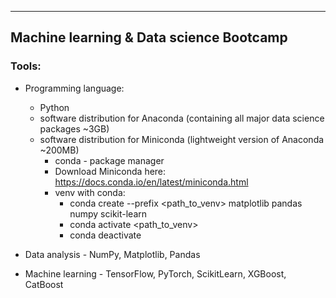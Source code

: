 ----------------------------------------
Machine learning & Data science Bootcamp
----------------------------------------
### Tools:
  
   * Programming language:
      * Python
      * software distribution for Anaconda (containing all major data science packages ~3GB) 
      * software distribution for Miniconda (lightweight version of Anaconda ~200MB)
        * conda - package manager
        * Download Miniconda here: https://docs.conda.io/en/latest/miniconda.html
        * venv with conda: 
          * conda create --prefix <path_to_venv> matplotlib pandas numpy scikit-learn
          * conda activate <path_to_venv>
          * conda deactivate
        

   * Data analysis - NumPy, Matplotlib, Pandas
   * Machine learning - TensorFlow, PyTorch, ScikitLearn, XGBoost, CatBoost